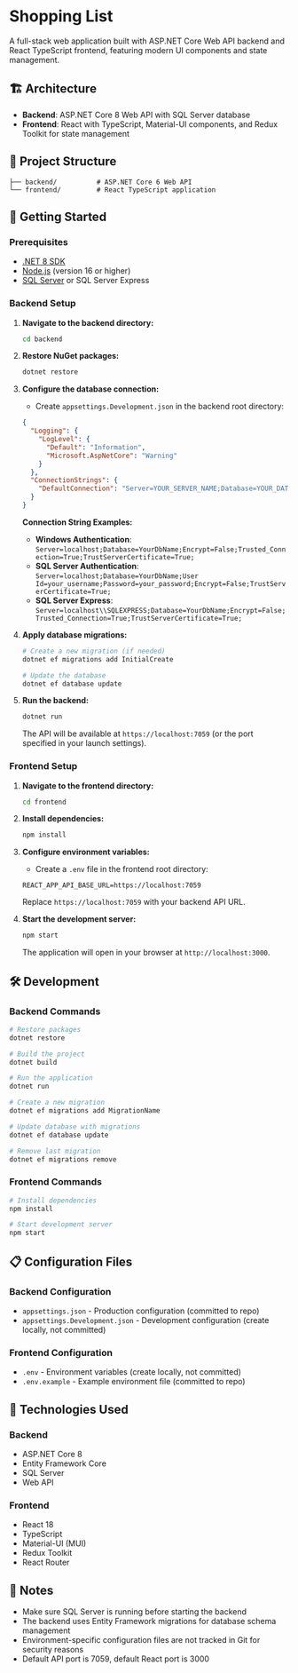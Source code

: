 # Shopping List

A full-stack web application built with ASP.NET Core Web API backend and React TypeScript frontend, featuring modern UI components and state management.

## 🏗️ Architecture

- **Backend**: ASP.NET Core 8 Web API with SQL Server database
- **Frontend**: React with TypeScript, Material-UI components, and Redux Toolkit for state management

## 📁 Project Structure

```
├── backend/          # ASP.NET Core 6 Web API
└── frontend/         # React TypeScript application
```

## 🚀 Getting Started

### Prerequisites

- [.NET 8 SDK](https://dotnet.microsoft.com/download/dotnet/8.0)
- [Node.js](https://nodejs.org/) (version 16 or higher)
- [SQL Server](https://www.microsoft.com/en-us/sql-server/sql-server-downloads) or SQL Server Express

### Backend Setup

1. **Navigate to the backend directory:**
   ```bash
   cd backend
   ```

2. **Restore NuGet packages:**
   ```bash
   dotnet restore
   ```

3. **Configure the database connection:**
   - Create `appsettings.Development.json` in the backend root directory:
   ```json
   {
     "Logging": {
       "LogLevel": {
         "Default": "Information",
         "Microsoft.AspNetCore": "Warning"
       }
     },
     "ConnectionStrings": {
       "DefaultConnection": "Server=YOUR_SERVER_NAME;Database=YOUR_DATABASE_NAME;Encrypt=False;Trusted_Connection=True;TrustServerCertificate=True;"
     }
   }
   ```
   
   **Connection String Examples:**
   - **Windows Authentication**: `Server=localhost;Database=YourDbName;Encrypt=False;Trusted_Connection=True;TrustServerCertificate=True;`
   - **SQL Server Authentication**: `Server=localhost;Database=YourDbName;User Id=your_username;Password=your_password;Encrypt=False;TrustServerCertificate=True;`
   - **SQL Server Express**: `Server=localhost\\SQLEXPRESS;Database=YourDbName;Encrypt=False;Trusted_Connection=True;TrustServerCertificate=True;`

4. **Apply database migrations:**
   ```bash
   # Create a new migration (if needed)
   dotnet ef migrations add InitialCreate
   
   # Update the database
   dotnet ef database update
   ```
   
5. **Run the backend:**
   ```bash
   dotnet run
   ```

   The API will be available at `https://localhost:7059` (or the port specified in your launch settings).

### Frontend Setup

1. **Navigate to the frontend directory:**
   ```bash
   cd frontend
   ```

2. **Install dependencies:**
   ```bash
   npm install
   ```

3. **Configure environment variables:**
   - Create a `.env` file in the frontend root directory:
   ```env
   REACT_APP_API_BASE_URL=https://localhost:7059
   ```
   
   Replace `https://localhost:7059` with your backend API URL.

4. **Start the development server:**
   ```bash
   npm start
   ```

   The application will open in your browser at `http://localhost:3000`.

## 🛠️ Development

### Backend Commands

```bash
# Restore packages
dotnet restore

# Build the project
dotnet build

# Run the application
dotnet run

# Create a new migration
dotnet ef migrations add MigrationName

# Update database with migrations
dotnet ef database update

# Remove last migration
dotnet ef migrations remove
```

### Frontend Commands

```bash
# Install dependencies
npm install

# Start development server
npm start

```

## 📋 Configuration Files

### Backend Configuration
- `appsettings.json` - Production configuration (committed to repo)
- `appsettings.Development.json` - Development configuration (create locally, not committed)

### Frontend Configuration
- `.env` - Environment variables (create locally, not committed)
- `.env.example` - Example environment file (committed to repo)

## 🔧 Technologies Used

### Backend
- ASP.NET Core 8
- Entity Framework Core
- SQL Server
- Web API

### Frontend
- React 18
- TypeScript
- Material-UI (MUI)
- Redux Toolkit
- React Router

## 📝 Notes

- Make sure SQL Server is running before starting the backend
- The backend uses Entity Framework migrations for database schema management
- Environment-specific configuration files are not tracked in Git for security reasons
- Default API port is 7059, default React port is 3000


